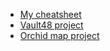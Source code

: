 - [My cheatsheet](https://docs.vault48.org/)
- [Vault48 project](https://github.com/muerwre/vault-frontend)
- [Orchid map project](https://github.com/muerwre/orchidmap-front)
